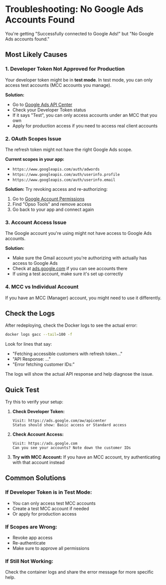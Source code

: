 # Troubleshooting: No Google Ads Accounts Found

You're getting "Successfully connected to Google Ads!" but "No Google Ads accounts found."

## Most Likely Causes

### 1. **Developer Token Not Approved for Production**
Your developer token might be in **test mode**. In test mode, you can only access test accounts (MCC accounts you manage).

**Solution:**
- Go to [Google Ads API Center](https://ads.google.com/aw/apicenter)
- Check your Developer Token status
- If it says "Test", you can only access accounts under an MCC that you own
- Apply for production access if you need to access real client accounts

### 2. **OAuth Scopes Issue**
The refresh token might not have the right Google Ads scope.

**Current scopes in your app:**
- `https://www.googleapis.com/auth/adwords`
- `https://www.googleapis.com/auth/userinfo.profile`  
- `https://www.googleapis.com/auth/userinfo.email`

**Solution:**
Try revoking access and re-authorizing:
1. Go to [Google Account Permissions](https://myaccount.google.com/permissions)
2. Find "Opso Tools" and remove access
3. Go back to your app and connect again

### 3. **Account Access Issue**
The Google account you're using might not have access to Google Ads accounts.

**Solution:**
- Make sure the Gmail account you're authorizing with actually has access to Google Ads
- Check at [ads.google.com](https://ads.google.com) if you can see accounts there
- If using a test account, make sure it's set up correctly

### 4. **MCC vs Individual Account**
If you have an MCC (Manager) account, you might need to use it differently.

## Check the Logs

After redeploying, check the Docker logs to see the actual error:

```bash
docker logs gacc --tail=100 -f
```

Look for lines that say:
- "Fetching accessible customers with refresh token..."
- "API Response: ..."
- "Error fetching customer IDs:"

The logs will show the actual API response and help diagnose the issue.

## Quick Test

Try this to verify your setup:

1. **Check Developer Token:**
   ```
   Visit: https://ads.google.com/aw/apicenter
   Status should show: Basic access or Standard access
   ```

2. **Check Account Access:**
   ```
   Visit: https://ads.google.com
   Can you see your accounts? Note down the customer IDs
   ```

3. **Try with MCC Account:**
   If you have an MCC account, try authenticating with that account instead

## Common Solutions

### If Developer Token is in Test Mode:
- You can only access test MCC accounts
- Create a test MCC account if needed
- Or apply for production access

### If Scopes are Wrong:
- Revoke app access
- Re-authenticate
- Make sure to approve all permissions

### If Still Not Working:
Check the container logs and share the error message for more specific help.

